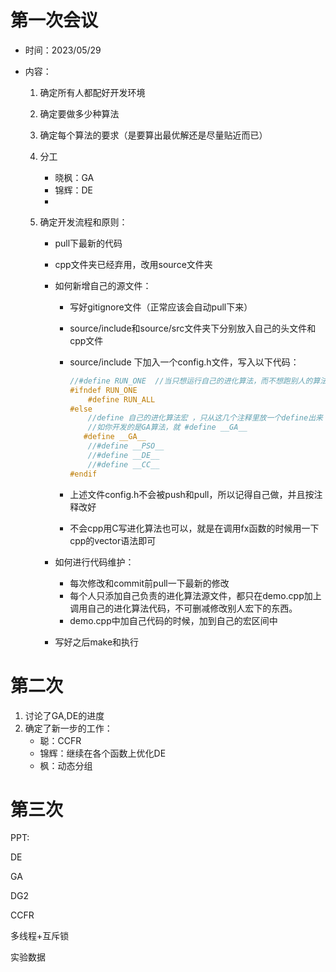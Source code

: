 # 第一次会议

- 时间：2023/05/29

- 内容：

  1. 确定所有人都配好开发环境
  2. 确定要做多少种算法
  3. 确定每个算法的要求（是要算出最优解还是尽量贴近而已）
  4. 分工
     - 晓枫：GA
     - 锦辉：DE
     - 

  

  1. 确定开发流程和原则：

     - pull下最新的代码

     - cpp文件夹已经弃用，改用source文件夹

     - 如何新增自己的源文件：

       - 写好gitignore文件（正常应该会自动pull下来）

       - source/include和source/src文件夹下分别放入自己的头文件和cpp文件

       - source/include 下加入一个config.h文件，写入以下代码：
  
         ```cpp
         //#define RUN_ONE  //当只想运行自己的进化算法，而不想跑别人的算法，定义这个宏RUN_ONE
         #ifndef RUN_ONE
             #define RUN_ALL
         #else
             //define 自己的进化算法宏 ，只从这几个注释里放一个define出来
             //如你开发的是GA算法，就 #define __GA__
         	#define __GA__
             //#define __PSO__
             //#define __DE__
             //#define __CC__
         #endif
         ```

         

       - 上述文件config.h不会被push和pull，所以记得自己做，并且按注释改好

       - 不会cpp用C写进化算法也可以，就是在调用fx函数的时候用一下cpp的vector语法即可

     - 如何进行代码维护：
  
       - 每次修改和commit前pull一下最新的修改
       - 每个人只添加自己负责的进化算法源文件，都只在demo.cpp加上调用自己的进化算法代码，不可删减修改别人宏下的东西。
       - demo.cpp中加自己代码的时候，加到自己的宏区间中

     - 写好之后make和执行

       
  
       
       
       

# 第二次

1. 讨论了GA,DE的进度
2. 确定了新一步的工作：
   - 聪：CCFR
   - 锦辉：继续在各个函数上优化DE
   - 枫：动态分组

# 第三次

PPT:

DE

GA

DG2

CCFR

多线程+互斥锁

实验数据
